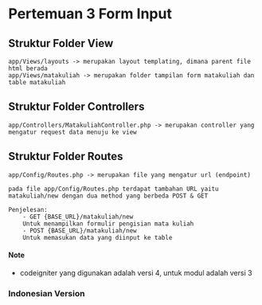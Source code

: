 # Pertemuan 3 Form Input

## Struktur Folder View

```
app/Views/layouts -> merupakan layout templating, dimana parent file html berada
app/Views/matakuliah -> merupakan folder tampilan form matakuliah dan table matakuliah
```

## Struktur Folder Controllers

```
app/Controllers/MatakuliahController.php -> merupakan controller yang mengatur request data menuju ke view
```

## Struktur Folder Routes

```
app/Config/Routes.php -> merupakan file yang mengatur url (endpoint)

pada file app/Config/Routes.php terdapat tambahan URL yaitu matakuliah/new dengan dua method yang berbeda POST & GET

Penjelesan:
    - GET {BASE_URL}/matakuliah/new
    Untuk menampilkan formulir pengisian mata kuliah
    - POST {BASE_URL}/matakuliah/new
    Untuk memasukan data yang diinput ke table

```

#### Note

- codeigniter yang digunakan adalah versi 4, untuk modul adalah versi 3

### Indonesian Version
